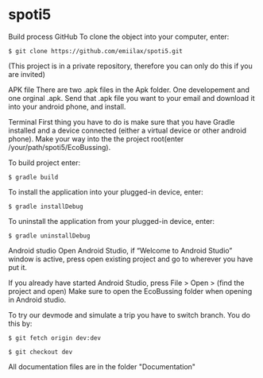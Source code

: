 # spoti5
Build process
GitHub
To clone the object into your computer, enter:

	$ git clone https://github.com/emiilax/spoti5.git

(This project is in a private repository, therefore you can only do this if you are invited)

APK file
There are two .apk files in the Apk folder. One developement and one orginal .apk. Send that .apk file you want to your email and download it into your android phone, and install.

Terminal
First thing you have to do is make sure that you have Gradle installed and a device connected (either a virtual device or other android phone). Make your way into the the project root(enter /your/path/spoti5/EcoBussing).

To build project enter:
	
	$ gradle build

To install the application into your plugged-in device, enter:

	$ gradle installDebug

To uninstall the application from your plugged-in device, enter:
	
	$ gradle uninstallDebug

Android studio
Open Android Studio, if “Welcome to Android Studio” window is active, press open existing project and go to wherever you have put it. 

If you already have started Android Studio, press File > Open > (find the project and open) 
Make sure to open the EcoBussing folder when opening in Android studio.

To try our devmode and simulate a trip you have to switch branch. You do this by:

	$ git fetch origin dev:dev
  
 	$ git checkout dev


All documentation files are in the folder "Documentation"
